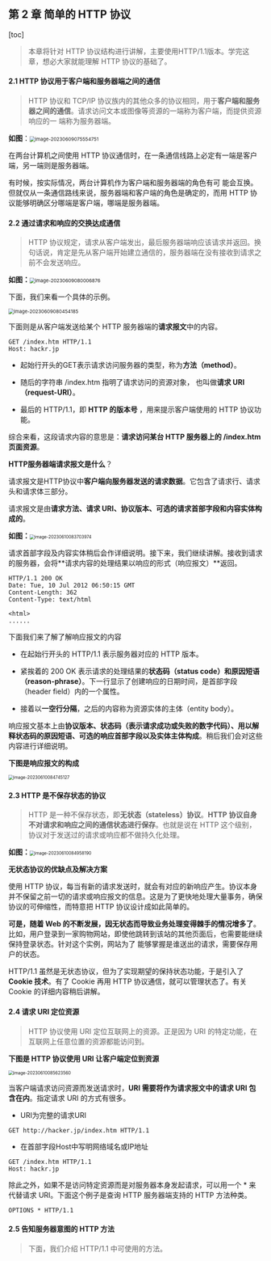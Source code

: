 ## 第 2 章	简单的 HTTP 协议

[toc]

> 本章将针对 HTTP 协议结构进行讲解，主要使用HTTP/1.1版本。学完这章，想必大家就能理解 HTTP 协议的基础了。

#### 2.1 HTTP 协议用于客户端和服务器端之间的通信

> HTTP 协议和 TCP/IP 协议族内的其他众多的协议相同，用于**客户端和服务器之间的通信**。请求访问文本或图像等资源的一端称为客户端，而提供资源响应的一 端称为服务器端。

**如图**：<img src="D:\TyporaImageHost\image-20230609075554751.png" alt="image-20230609075554751" style="zoom: 67%;" />



在两台计算机之间使用 HTTP 协议通信时，在一条通信线路上必定有一端是客户端，另一端则是服务器端。

有时候，按实际情况，两台计算机作为客户端和服务器端的角色有可 能会互换。但就仅从一条通信路线来说，服务器端和客户端的角色是确定的，而用 HTTP 协议能够明确区分哪端是客户端，哪端是服务器端。

#### 2.2 通过请求和响应的交换达成通信

> HTTP 协议规定，请求从客户端发出，最后服务器端响应该请求并返回。换句话说，肯定是先从客户端开始建立通信的，服务器端在没有接收到请求之前不会发送响应。

**如图：**<img src="D:\TyporaImageHost\image-20230609080006876.png" alt="image-20230609080006876" style="zoom:67%;" />

下面，我们来看一个具体的示例。

<img src="D:\TyporaImageHost\image-20230609080454185.png" alt="image-20230609080454185" style="zoom:67%;" />

下面则是从客户端发送给某个 HTTP 服务器端的**请求报文**中的内容。

```http
GET /index.htm HTTP/1.1
Host: hackr.jp
```

* 起始行开头的GET表示请求访问服务器的类型，称为**方法（method）**。

* 随后的字符串 /index.htm 指明了请求访问的资源对象， 也叫做**请求 URI（request-URI）**。

* 最后的 HTTP/1.1，即 **HTTP 的版本号** ，用来提示客户端使用的 HTTP 协议功能。

综合来看，这段请求内容的意思是：**请求访问某台 HTTP 服务器上的 /index.htm 页面资源**。

**HTTP服务器端请求报文是什么**？

请求报文是HTTP协议中**客户端向服务器发送的请求数据**。它包含了请求行、请求头和请求体三部分。

请求报文是由**请求方法、请求 URI、协议版本、可选的请求首部字段和内容实体构成的**。

**如图：**<img src="D:\TyporaImageHost\image-20230610083703974.png" alt="image-20230610083703974" style="zoom: 60%;" />

请求首部字段及内容实体稍后会作详细说明。接下来，我们继续讲解。接收到请求的服务器，会将**请求内容的处理结果以响应的形式（响应报文）**返回。

```http
HTTP/1.1 200 OK
Date: Tue, 10 Jul 2012 06:50:15 GMT
Content-Length: 362
Content-Type: text/html

<html>
......
```

下面我们来了解了解响应报文的内容

* 在起始行开头的 HTTP/1.1 表示服务器对应的 HTTP 版本。

* 紧挨着的 200 OK 表示请求的处理结果的**状态码（status code）**和**原因短语（reason-phrase）**。下一行显示了创建响应的日期时间，是首部字段（header field）内的一个属性。

* 接着以**一空行分隔**，之后的内容称为资源实体的主体（entity body）。

响应报文基本上由**协议版本、状态码（表示请求成功或失败的数字代码）、用以解释状态码的原因短语、可选的响应首部字段以及实体主体构成**。稍后我们会对这些内容进行详细说明。

**下图是响应报文的构成**

<img src="D:\TyporaImageHost\image-20230610084745127.png" alt="image-20230610084745127" style="zoom:60%;" />

#### 2.3 HTTP 是不保存状态的协议

> HTTP 是一种不保存状态，即**无状态（stateless）协议**。**HTTP 协议自身不对请求和响应之间的通信状态进行保存**。也就是说在 HTTP 这个级别，协议对于发送过的请求或响应都不做持久化处理。

**如图：**<img src="D:\TyporaImageHost\image-20230610084958190.png" alt="image-20230610084958190" style="zoom:60%;" />

**无状态协议的优缺点及解决方案**

使用 HTTP 协议，每当有新的请求发送时，就会有对应的新响应产生。协议本身并不保留之前一切的请求或响应报文的信息。这是为了更快地处理大量事务，确保协议的可伸缩性，而特意把 HTTP 协议设计成如此简单的。

**可是，随着 Web 的不断发展，因无状态而导致业务处理变得棘手的情况增多了**。比如，用户登录到一家购物网站，即使他跳转到该站的其他页面后，也需要能继续保持登录状态。针对这个实例，网站为了 能够掌握是谁送出的请求，需要保存用户的状态。

HTTP/1.1 虽然是无状态协议，但为了实现期望的保持状态功能，于是引入了 **Cookie 技术**。有了 Cookie 再用 HTTP 协议通信，就可以管理状态了。有关 Cookie 的详细内容稍后讲解。

#### 2.4 请求 URI 定位资源

> HTTP 协议使用 URI 定位互联网上的资源。正是因为 URI 的特定功能，在互联网上任意位置的资源都能访问到。

**下图是 HTTP 协议使用 URI 让客户端定位到资源**

<img src="D:\TyporaImageHost\image-20230610085623560.png" alt="image-20230610085623560" style="zoom:60%;" />

当客户端请求访问资源而发送请求时，**URI 需要将作为请求报文中的请求 URI 包含在内**。指定请求 URI 的方式有很多。

* URI为完整的请求URI

```http
GET http://hacker.jp/index.htm HTTP/1.1
```

* 在首部字段Host中写明网络域名或IP地址

```http
GET /index.htm HTTP/1.1
Host: hackr.jp
```

除此之外，如果不是访问特定资源而是对服务器本身发起请求，可以用一个 * 来代替请求 URI。下面这个例子是查询 HTTP 服务器端支持的 HTTP 方法种类。

```http
OPTIONS * HTTP/1.1
```

#### 2.5 告知服务器意图的 HTTP 方法

> 下面，我们介绍 HTTP/1.1 中可使用的方法。

























